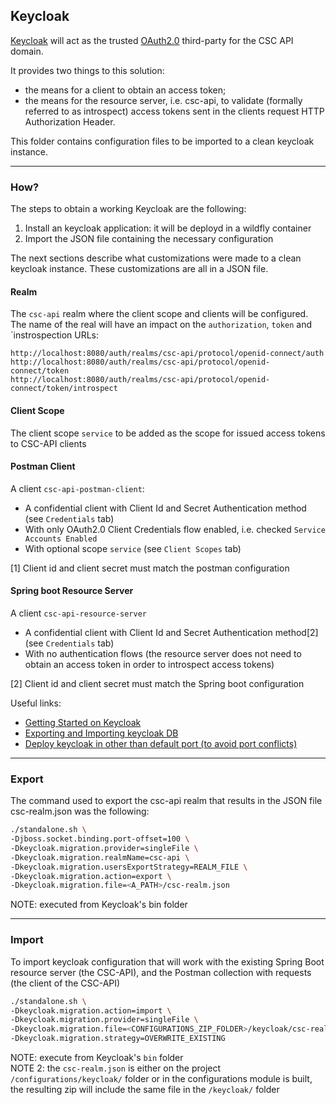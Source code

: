## Keycloak

[Keycloak](https://www.keycloak.org/) will act as the trusted [OAuth2.0](https://oauth.net/2/) third-party for the CSC API domain.

It provides two things to this solution:
* the means for a client to obtain an access token;
* the means for the resource server, i.e. csc-api, to validate (formally referred to as introspect) access tokens sent in the clients request HTTP Authorization Header.

This folder contains configuration files to be imported to a clean keycloak instance.

---

### How?
The steps to obtain a working Keycloak are the following:
1. Install an keycloak application: it will be deployd in a wildfly container
1. Import the JSON file containing the necessary configuration

The next sections describe what customizations were made to a clean keycloak instance. These customizations are all in a JSON file. 

#### Realm

The `csc-api` realm where the client scope and clients will be configured.
The name of the real will have an impact on the `authorization`, `token` and `instrospection URLs:

```
http://localhost:8080/auth/realms/csc-api/protocol/openid-connect/auth
http://localhost:8080/auth/realms/csc-api/protocol/openid-connect/token
http://localhost:8080/auth/realms/csc-api/protocol/openid-connect/token/introspect
```

#### Client Scope

The client scope `service` to be added as the scope for issued access tokens to CSC-API clients

#### Postman Client

A client `csc-api-postman-client`:

* A confidential client with Client Id and Secret Authentication method (see `Credentials` tab)
* With only OAuth2.0 Client Credentials flow enabled, i.e. checked `Service Accounts Enabled`
* With optional scope `service` (see `Client Scopes` tab)

[1] Client id and client secret must match the postman configuration

#### Spring boot Resource Server

A client `csc-api-resource-server`

* A confidential client with Client Id and Secret Authentication method[2] (see `Credentials` tab)
* With no authentication flows (the resource server does not need to obtain an access token in order to introspect access tokens) 

[2] Client id and client secret must match the Spring boot configuration

Useful links:
* [Getting Started on Keycloak](https://www.keycloak.org/getting-started/getting-started-zip)
* [Exporting and Importing keycloak DB](https://www.keycloak.org/docs/6.0/server_admin/#_export_import)
* [Deploy keycloak in other than default port (to avoid port conflicts)](https://www.keycloak.org/docs/latest/getting_started/#adjusting-the-port-used-by-keycloak)
---

### Export

The command used to export the csc-api realm that results in the JSON file csc-realm.json was the following:

```bash
./standalone.sh \
-Djboss.socket.binding.port-offset=100 \
-Dkeycloak.migration.provider=singleFile \
-Dkeycloak.migration.realmName=csc-api \
-Dkeycloak.migration.usersExportStrategy=REALM_FILE \
-Dkeycloak.migration.action=export \
-Dkeycloak.migration.file=<A_PATH>/csc-realm.json
```
NOTE: executed from Keycloak's bin folder

---

### Import

To import keycloak configuration that will work with the existing Spring Boot resource server (the CSC-API), and the Postman collection with requests (the client of the CSC-API) 

```bash
./standalone.sh \
-Dkeycloak.migration.action=import \
-Dkeycloak.migration.provider=singleFile \
-Dkeycloak.migration.file=<CONFIGURATIONS_ZIP_FOLDER>/keycloak/csc-realm.json \
-Dkeycloak.migration.strategy=OVERWRITE_EXISTING
```

NOTE: execute from Keycloak's `bin` folder \
NOTE 2: the `csc-realm.json` is either on the project `/configurations/keycloak/` folder or in the configurations module is built, the resulting zip will include the same file in the `/keycloak/` folder  